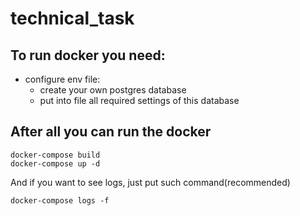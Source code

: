 # technical_task

## To run docker you need:
- configure env file:
  - create your own postgres database
  - put into file all required settings of this database
## After all you can run the docker
```
docker-compose build
docker-compose up -d
```
And if you want to see logs, just put such command(recommended)

```
docker-compose logs -f
```
